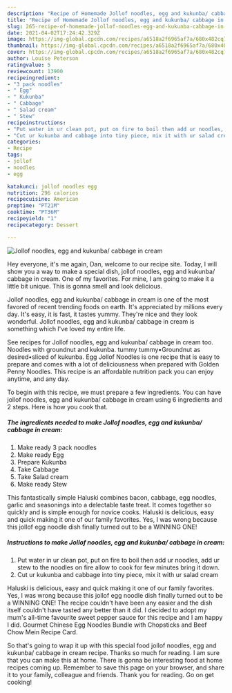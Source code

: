 ```yaml
---
description: "Recipe of Homemade Jollof noodles, egg and kukunba/ cabbage in cream"
title: "Recipe of Homemade Jollof noodles, egg and kukunba/ cabbage in cream"
slug: 265-recipe-of-homemade-jollof-noodles-egg-and-kukunba-cabbage-in-cream
date: 2021-04-02T17:24:42.329Z
image: https://img-global.cpcdn.com/recipes/a6518a2f6965af7a/680x482cq70/jollof-noodles-egg-and-kukunba-cabbage-in-cream-recipe-main-photo.jpg
thumbnail: https://img-global.cpcdn.com/recipes/a6518a2f6965af7a/680x482cq70/jollof-noodles-egg-and-kukunba-cabbage-in-cream-recipe-main-photo.jpg
cover: https://img-global.cpcdn.com/recipes/a6518a2f6965af7a/680x482cq70/jollof-noodles-egg-and-kukunba-cabbage-in-cream-recipe-main-photo.jpg
author: Louise Peterson
ratingvalue: 5
reviewcount: 13900
recipeingredient:
- "3 pack noodles"
- " Egg"
- " Kukunba"
- " Cabbage"
- " Salad cream"
- " Stew"
recipeinstructions:
- "Put water in ur clean pot, put on fire to boil then add ur noodles, add ur stew to the noodles on fire allow to cook for few minutes bring it down."
- "Cut ur kukunba and cabbage into tiny piece, mix it with ur salad cream"
categories:
- Recipe
tags:
- jollof
- noodles
- egg

katakunci: jollof noodles egg 
nutrition: 296 calories
recipecuisine: American
preptime: "PT21M"
cooktime: "PT36M"
recipeyield: "1"
recipecategory: Dessert

---
```



![Jollof noodles, egg and kukunba/ cabbage in cream](https://img-global.cpcdn.com/recipes/a6518a2f6965af7a/680x482cq70/jollof-noodles-egg-and-kukunba-cabbage-in-cream-recipe-main-photo.jpg)

Hey everyone, it's me again, Dan, welcome to our recipe site. Today, I will show you a way to make a special dish, jollof noodles, egg and kukunba/ cabbage in cream. One of my favorites. For mine, I am going to make it a little bit unique. This is gonna smell and look delicious.

Jollof noodles, egg and kukunba/ cabbage in cream is one of the most favored of recent trending foods on earth. It's appreciated by millions every day. It's easy, it is fast, it tastes yummy. They're nice and they look wonderful. Jollof noodles, egg and kukunba/ cabbage in cream is something which I've loved my entire life.

See recipes for Jollof noodles, egg and kukunba/ cabbage in cream too. Noodles with groundnut and kukunba. tummy tummy•Groundnut as desired•sliced of kukunba. Egg Jollof Noodles is one recipe that is easy to prepare and comes with a lot of deliciousness when prepared with Golden Penny Noodles. This recipe is an affordable nutrition pack you can enjoy anytime, and any day.


To begin with this recipe, we must prepare a few ingredients. You can have jollof noodles, egg and kukunba/ cabbage in cream using 6 ingredients and 2 steps. Here is how you cook that.

<!--inarticleads1-->

##### The ingredients needed to make Jollof noodles, egg and kukunba/ cabbage in cream:

1. Make ready 3 pack noodles
1. Make ready  Egg
1. Prepare  Kukunba
1. Take  Cabbage
1. Take  Salad cream
1. Make ready  Stew


This fantastically simple Haluski combines bacon, cabbage, egg noodles, garlic and seasonings into a delectable taste treat. It comes together so quickly and is simple enough for novice cooks. Haluski is delicious, easy and quick making it one of our family favorites. Yes, I was wrong because this jollof egg noodle dish finally turned out to be a WINNING ONE! 

<!--inarticleads2-->

##### Instructions to make Jollof noodles, egg and kukunba/ cabbage in cream:

1. Put water in ur clean pot, put on fire to boil then add ur noodles, add ur stew to the noodles on fire allow to cook for few minutes bring it down.
1. Cut ur kukunba and cabbage into tiny piece, mix it with ur salad cream


Haluski is delicious, easy and quick making it one of our family favorites. Yes, I was wrong because this jollof egg noodle dish finally turned out to be a WINNING ONE! The recipe couldn&#39;t have been any easier and the dish itself couldn&#39;t have tasted any better than it did. I decided to adopt my mum&#39;s all-time favourite sweet pepper sauce for this recipe and I am happy I did. Gourmet Chinese Egg Noodles Bundle with Chopsticks and Beef Chow Mein Recipe Card. 

So that's going to wrap it up with this special food jollof noodles, egg and kukunba/ cabbage in cream recipe. Thanks so much for reading. I am sure that you can make this at home. There is gonna be interesting food at home recipes coming up. Remember to save this page on your browser, and share it to your family, colleague and friends. Thank you for reading. Go on get cooking!
